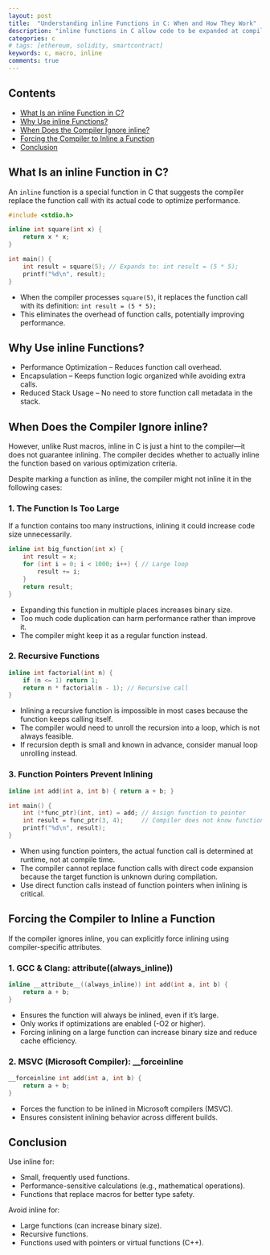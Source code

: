 ```yaml
---
layout: post
title:  "Understanding inline Functions in C: When and How They Work"
description: "inline functions in C allow code to be expanded at compile time and included in the final executable."
categories: c
# tags: [ethereum, solidity, smartcontract]
keywords: c, macro, inline
comments: true
---
```


## Contents

- [What Is an inline Function in C?](#what-is-an-inline-function-in-c)
- [Why Use inline Functions?](#why-use-inline-functions)
- [When Does the Compiler Ignore inline?](#when-does-the-compiler-ignore-inline)
- [Forcing the Compiler to Inline a Function](#forcing-the-compiler-to-inline-a-function)
- [Conclusion](#conclusion)

## What Is an inline Function in C?

An `inline` function is a special function in C that suggests the compiler replace the function call with its actual code to optimize performance.

```c
#include <stdio.h>

inline int square(int x) {
    return x * x;
}

int main() {
    int result = square(5); // Expands to: int result = (5 * 5);
    printf("%d\n", result);
}
```

- When the compiler processes `square(5)`, it replaces the function call with its definition: `int result = (5 * 5);`
- This eliminates the overhead of function calls, potentially improving performance.

## Why Use inline Functions?

- Performance Optimization – Reduces function call overhead.
- Encapsulation – Keeps function logic organized while avoiding extra calls.
- Reduced Stack Usage – No need to store function call metadata in the stack.

## When Does the Compiler Ignore inline?

However, unlike Rust macros, inline in C is just a hint to the compiler—it does not guarantee inlining. The compiler decides whether to actually inline the function based on various optimization criteria.

Despite marking a function as inline, the compiler might not inline it in the following cases:

### 1️. The Function Is Too Large

If a function contains too many instructions, inlining it could increase code size unnecessarily.

```c
inline int big_function(int x) {
    int result = x;
    for (int i = 0; i < 1000; i++) { // Large loop
        result += i;
    }
    return result;
}
```

- Expanding this function in multiple places increases binary size.
- Too much code duplication can harm performance rather than improve it.
- The compiler might keep it as a regular function instead.

### 2. Recursive Functions

```c
inline int factorial(int n) {
    if (n <= 1) return 1;
    return n * factorial(n - 1); // Recursive call
}
```

- Inlining a recursive function is impossible in most cases because the function keeps calling itself.
- The compiler would need to unroll the recursion into a loop, which is not always feasible.
- If recursion depth is small and known in advance, consider manual loop unrolling instead.

### 3. Function Pointers Prevent Inlining

```c
inline int add(int a, int b) { return a + b; }

int main() {
    int (*func_ptr)(int, int) = add; // Assign function to pointer
    int result = func_ptr(3, 4);     // Compiler does not know function at compile time
    printf("%d\n", result);
}
```

- When using function pointers, the actual function call is determined at runtime, not at compile time.
- The compiler cannot replace function calls with direct code expansion because the target function is unknown during compilation.
- Use direct function calls instead of function pointers when inlining is critical.

## Forcing the Compiler to Inline a Function

If the compiler ignores inline, you can explicitly force inlining using compiler-specific attributes.

### 1. GCC & Clang: __attribute__((always_inline))

```c
inline __attribute__((always_inline)) int add(int a, int b) {
    return a + b;
}
```

- Ensures the function will always be inlined, even if it’s large.
- Only works if optimizations are enabled (-O2 or higher).
- Forcing inlining on a large function can increase binary size and reduce cache efficiency.

### 2. MSVC (Microsoft Compiler): __forceinline

```c
__forceinline int add(int a, int b) {
    return a + b;
}
```

- Forces the function to be inlined in Microsoft compilers (MSVC).
- Ensures consistent inlining behavior across different builds.

## Conclusion

Use inline for:

- Small, frequently used functions.
- Performance-sensitive calculations (e.g., mathematical operations).
- Functions that replace macros for better type safety.

Avoid inline for:

- Large functions (can increase binary size).
- Recursive functions.
- Functions used with pointers or virtual functions (C++).
